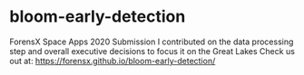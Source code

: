 # bloom-early-detection
 ForensX Space Apps 2020 Submission
I contributed on the data processing step and overall executive decisions to focus it on the Great Lakes
Check us out at: https://forensx.github.io/bloom-early-detection/

